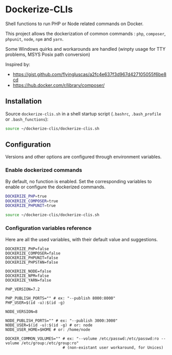 # Dockerize-CLIs

Shell functions to run PHP or Node related commands on Docker. 

This project allows the dockerization of common commands : 
`php`, `composer`, `phpunit`, `node`, `npm` and `yarn`.

Some Windows quirks and workarounds are handled (winpty usage for TTY problems, MSYS Posix path conversion)

Inspired by:
* https://gist.github.com/flyingluscas/a2fc4e637f3d967d427105055f6be8cd
* https://hub.docker.com/r/library/composer/

## Installation

Source `dockerize-clis.sh` in a shell startup script (`.bashrc`, `.bash_profile` or `.bash_functions`):
```bash
source ~/dockerize-clis/dockerize-clis.sh
```

## Configuration

Versions and other options are configured through environment variables.


### Enable dockerized commands

By default, no function is enabled. Set the corresponding variables to enable or configure the dockerized commands.

```bash
DOCKERIZE_PHP=true
DOCKERIZE_COMPOSER=true
DOCKERIZE_PHPUNIT=true

source ~/dockerize-clis/dockerize-clis.sh
```

### Configuration variables reference

Here are all the used variables, with their default value and suggestions.

```dotenv
DOCKERIZE_PHP=false
DOCKERIZE_COMPOSER=false
DOCKERIZE_PHPUNIT=false
DOCKERIZE_PHPSTAN=false

DOCKERIZE_NODE=false
DOCKERIZE_NPM=false
DOCKERIZE_YARN=false

PHP_VERSION=7.2

PHP_PUBLISH_PORTS="" # ex: "--publish 8000:8000"
PHP_USER=$(id -u):$(id -g)

NODE_VERSION=8

NODE_PUBLISH_PORTS="" # ex: "--publish 3000:3000"
NODE_USER=$(id -u):$(id -g) # or: node
NODE_USER_HOME=$HOME # or: /home/node

DOCKER_COMMON_VOLUMES="" # ex: "--volume /etc/passwd:/etc/passwd:ro --volume /etc/group:/etc/group:ro" 
                         # (non-existant user workaround, for Unices)
```
